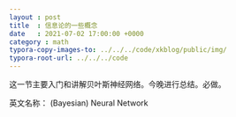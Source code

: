 ```yaml
---
layout : post
title  : 信息论的一些概念
date   : 2021-07-02 17:00:00 +0000
category : math
typora-copy-images-to: ../../../code/xkblog/public/img/
typora-root-url: ../../../code
---
```


这一节主要入门和讲解贝叶斯神经网络。今晚进行总结。必做。

英文名称： (Bayesian) Neural Network


